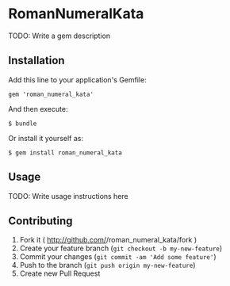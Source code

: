 # RomanNumeralKata

TODO: Write a gem description

## Installation

Add this line to your application's Gemfile:

    gem 'roman_numeral_kata'

And then execute:

    $ bundle

Or install it yourself as:

    $ gem install roman_numeral_kata

## Usage

TODO: Write usage instructions here

## Contributing

1. Fork it ( http://github.com/<my-github-username>/roman_numeral_kata/fork )
2. Create your feature branch (`git checkout -b my-new-feature`)
3. Commit your changes (`git commit -am 'Add some feature'`)
4. Push to the branch (`git push origin my-new-feature`)
5. Create new Pull Request
